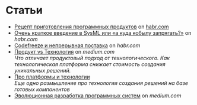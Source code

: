 # Статьи

- [Рецепт приготовления программных продуктов](Рецепт%20приготовления%20программных%20продуктов.md) on [habr.com](https://habr.com/ru/post/700042/)
- [Очень краткое введение в SysML или «а куда кобылу запрягать?»](https://habr.com/ru/post/542606/)  on *habr.com*
- [Codefreeze и непрерывная поставка](https://habr.com/ru/company/solarsecurity/blog/307880/) on *habr.com*
- [Продукт vs Технология](https://medium.com/@ganouver/антипродуктовый-подход-74dfeb4c6a3a) on *medium.com*<br/> *Что отличает продуктовый подход от технологического. Как технологическая платформа снижает стоимость создания уникальных решений.*
- [Про платформы и технологии](https://medium.com/@ganouver/про-платформы-и-технологии-edeb3135039d) <br /> *Еще одно размышление про технологии создания решений на базе готовых компонентов*
- [Эволюционная разработка программных систем](https://medium.com/@ganouver/%D1%8D%D0%B2%D0%BE%D0%BB%D1%8E%D1%86%D0%B8%D0%BE%D0%BD%D0%BD%D0%B0%D1%8F-%D1%80%D0%B0%D0%B7%D1%80%D0%B0%D0%B1%D0%BE%D1%82%D0%BA%D0%B0-%D0%BF%D1%80%D0%BE%D0%B3%D1%80%D0%B0%D0%BC%D0%BC%D0%BD%D1%8B%D1%85-%D1%81%D0%B8%D1%81%D1%82%D0%B5%D0%BC-5b84347b5bc) on *medium.com*

